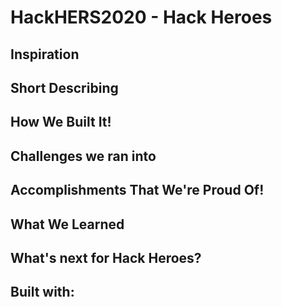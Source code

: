 # HackHERS2020 - Hack Heroes

## Inspiration

## Short Describing

## How We Built It!

##

## Challenges we ran into

## Accomplishments That We're Proud Of!

## What We Learned

## What's next for Hack Heroes?

## Built with:
